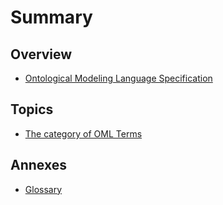 # Summary

## Overview

* [Ontological Modeling Language Specification](README.md)

## Topics

* [The category of OML Terms](Terms.md)

## Annexes

* [Glossary](GLOSSARY.md)